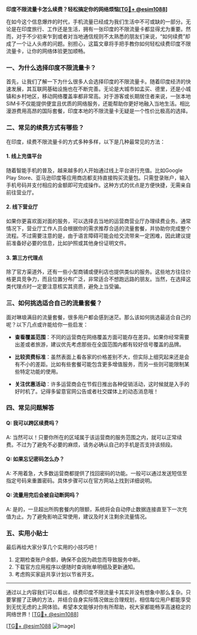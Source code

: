 **印度不限流量卡怎么续费？轻松搞定你的网络烦恼[[TG💪+ @esim1088](https://t.me/s/esim1088)]**

在如今这个信息爆炸的时代，手机流量已经成为我们生活中不可或缺的一部分。无论是在印度旅行、工作还是生活，拥有一张印度的不限流量卡都显得尤为重要。然而，对于不少初来乍到或者对当地通信规则不太熟悉的朋友们来说，“如何续费”却成了一个让人头疼的问题。别担心，这篇文章将手把手教你如何轻松续费印度不限流量卡，让你的网络体验更加顺畅。

### 一、为什么选择印度不限流量卡？

首先，让我们了解一下为什么很多人会选择印度的不限流量卡。随着印度经济的快速发展，其互联网基础设施也在不断完善。无论是大城市如孟买、德里，还是小城镇和乡村地区，移动网络覆盖率都非常高。对于游客或长期居住者来说，一张本地SIM卡不仅能提供便宜且优质的网络服务，还能帮助你更好地融入当地生活。相比漫游费用高昂的国际套餐，印度本地的不限流量卡无疑是一个性价比极高的选择。

### 二、常见的续费方式有哪些？

在印度，续费不限流量卡的方式多种多样，以下是几种最常见的方法：

#### 1. **线上充值平台**
随着智能手机的普及，越来越多的人开始通过线上平台进行充值。比如Google Play Store、亚马逊印度等应用商店都支持直接购买流量包。只需登录账户，输入手机号码并支付相应的金额即可完成操作。这种方式的优点是方便快捷，无需亲自前往营业厅。

#### 2. **线下营业厅**
如果你更喜欢面对面的服务，可以选择去当地的运营商营业厅办理续费业务。通常情况下，营业厅工作人员会根据你的需求推荐合适的流量套餐，并协助你完成整个流程。不过需要注意的是，由于语言障碍可能会给交流带来一定困难，因此建议提前准备好必要的信息，比如护照或其他身份证明文件。

#### 3. **第三方代理点**
除了官方渠道外，还有一些小型商铺或便利店也提供类似的服务。这些地方往往价格更具竞争力，而且位置分布广泛，非常适合不想跑远路的朋友。当然，在选择这类代理点时一定要注意核实其资质，避免上当受骗。

### 三、如何挑选适合自己的流量套餐？

面对琳琅满目的流量套餐，很多用户都会感到迷茫。那么该如何挑选最适合自己的呢？以下几点或许能给你一些启发：

- **查看覆盖范围**：不同的运营商在网络覆盖方面可能存在差异。如果你经常需要出差或者旅游，建议优先考虑那些在全国范围内都有较好信号覆盖的品牌。
  
- **比较资费标准**：虽然表面上看各家的价格差别不大，但实际上细究起来还是会有不小的差距。比如有些套餐可能包含更多增值服务，而另一些则可能限制某些特定功能的使用。

- **关注优惠活动**：许多运营商会在节假日推出各种促销活动，这时候就是入手的好时机了。记得多留意官网公告或者社交媒体上的动态消息哦！

### 四、常见问题解答

#### Q: 我可以跨区续费吗？
A: 当然可以！只要你所在的区域属于该运营商的服务范围之内，就可以正常续费。不过为了避免不必要的麻烦，请务必确认自己的手机是否支持该频段。

#### Q: 如果忘记密码怎么办？
A: 不用着急，大多数运营商都提供了找回密码的功能。一般可以通过发送短信至指定号码来重置密码。具体步骤可以在官方网站上找到详细说明。

#### Q: 流量用完后会被自动断网吗？
A: 是的，一旦超出所购套餐内的限额，系统将会自动停止数据连接直至下一次充值为止。为了避免影响正常使用，建议及时关注剩余流量情况。

### 五、实用小贴士

最后再给大家分享几个实用的小技巧吧！

1. 定期检查账户余额，确保不会因为疏忽而导致服务中断。
2. 下载官方应用程序以便随时查询账单明细及更新通知。
3. 考虑购买家庭共享计划以节省开支。

---

通过以上内容我们可以看出，续费印度不限流量卡其实并没有想象中那么复杂。只要掌握了正确的方法，并结合自身实际情况做出合理规划，相信每位用户都能享受到无忧无虑的上网体验。希望本文能够对你有所帮助，祝大家都能畅享高速稳定的网络世界！[[TG💪+ @esim1088](https://t.me/s/esim1088)]

[[TG💪+ @esim1088](https://t.me/s/esim1088) ![Image](https://i.postimg.cc/4NQfJmqS/Snipaste-2025-05-13-00-14-12.png)]
